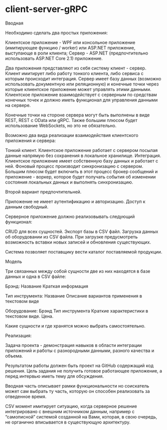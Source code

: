 # client-server-gRPC

Вводная 

Необходимо сделать два простых приложения:

Клиентское приложение - WPF или консольное приложение (имитирующее функцию / worker) или ASP.NET приложение, выступающе в роли клиента;
Сервер -  ASP.NET (предпочтительно использовать ASP.NET Core 2.1) приложение. 

Два приложения представляют из себя систему клиент - сервер. Клиент имитирует либо работу тонкого клиента, либо сервиса с которым происходит интеграция. Сервер имеет базу данных (возможно использовать документную или реляционную) и конечные точки через которые клиентское приложение может управлять этими данными. Клиентское приложение взаимодействует с серверным по средствам конечных точек и должно иметь функционал для управления данными на сервере. 

Конечные точки на стороне сервера могут быть выполнены в виде REST, REST с OData или gRPC. Также большим плюсом будет использование WebSockets, но это не обязательно.  

Возможно два вида реализации взаимодействия клиентского приложения и сервера:

Тонкий клиент. Клиентское приложение работает с сервером посылая данные напрямую без сохранения в локальное хранилище. 
Интеграция. Клиентское приложение имеет собственную базу данных и работает с ней. Фоновый процесс производит синхронизацию с сервером. Большим плюсом будет включить в этот процесс брокер сообщений и приложение - воркер, которое будет получать события об изменении состояния локальных данных и выполнять синхронизацию. 

Второй вариант предпочтительней. 

Приложение не имеет аутентификацию и авторизацию. Доступ к данным свободный.

Серверное приложение должно реализовывать следующий функционал:

CRUD для всех сущностей.
Экспорт базы в CSV файл.
Загрузка данных об оборудовании из CSV файла. При загрузке предусмотреть возможность вставки новых записей и обновления существующих.

Система позволяет поставщику вести каталог поставляемой продукции.

Модель

Три связанных между собой сущности две из них находятся в базе данных и одна в CSV файле:

Брэнд:
    Название
    Краткая информация

Тип инструмента:
    Название
    Описание вариантов применения в текстовом виде

Оборудование:
    Брэнд
    Тип инструмента
    Краткие характеристики в текстовом виде.
    Цена.

Какие сущности и где хранятся можно выбрать самостоятельно.

Реализация:

Задача проекта - демонстрация навыков в области интеграции приложений и работы с разнородными данными, разного качества и объема.

Результатом работы должен быть проект на GitHub содержащий код решения. Цель задания не получить готовое работающее приложение, а перед интервью иметь тему для обсуждения.

Вводная часть описывает рамки функциональности но соискатель может сам выбрать ту часть, которую он способен реализовать за отведенное время.

CSV момент имитирует ситуацию, когда  серверное решение интегрировано с внешним источником данным, например с “самописной” системой созданной на Вами, которая, в свою очередь, не органично вписывается в существующую  архитектуру.

